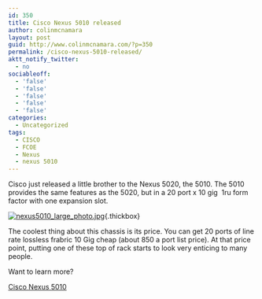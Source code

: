 ```yaml
---
id: 350
title: Cisco Nexus 5010 released
author: colinmcnamara
layout: post
guid: http://www.colinmcnamara.com/?p=350
permalink: /cisco-nexus-5010-released/
aktt_notify_twitter:
  - no
sociableoff:
  - 'false'
  - 'false'
  - 'false'
  - 'false'
  - 'false'
categories:
  - Uncategorized
tags:
  - CISCO
  - FCOE
  - Nexus
  - nexus 5010
---
```

Cisco just released a little brother to the Nexus 5020, the 5010. The 5010 provides the same features as the 5020, but in a 20 port x 10 gig  1ru form factor with one expansion slot.

[<img class="ngg-singlepic ngg-none" src="http://www.colinmcnamara.com/wp-content/gallery/nexus-5010/thumbs/thumbs_nexus5010_large_photo.jpg" alt="nexus5010_large_photo.jpg" />][1]{.thickbox}

The coolest thing about this chassis is its price. You can get 20 ports of line rate lossless frabric 10 Gig cheap (about 850 a port list price). At that price point, putting one of these top of rack starts to look very enticing to many people.

Want to learn more?[][2]

[Cisco Nexus 5010][2]

 [1]: http://www.colinmcnamara.com/wp-content/gallery/nexus-5010/nexus5010_large_photo.jpg
 [2]: http://www.cisco.com/en/US/products/ps9711/index.html